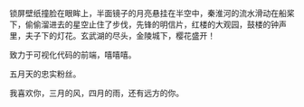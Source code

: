 锁屏壁纸撞脸在眼眸上，半面镜子的月亮悬挂在半空中，秦淮河的流水滑动在船桨下，偷偷溜进去的星空止住了步伐，先锋的明信片，红楼的大观园，鼓楼的钟声里，夫子下的灯花。玄武湖的尽头，金陵城下，樱花盛开！


致力于可视化代码的前端，嘻嘻嘻。

五月天的忠实粉丝。


我喜欢你，三月的风，四月的雨，还有远方的你。

